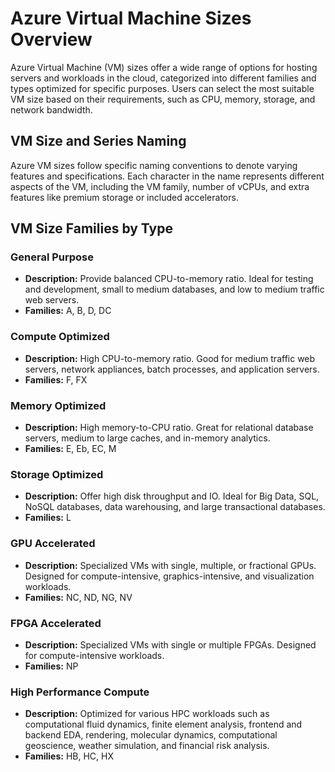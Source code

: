# Azure Virtual Machine Sizes Overview

Azure Virtual Machine (VM) sizes offer a wide range of options for hosting servers and workloads in the cloud, categorized into different families and types optimized for specific purposes. Users can select the most suitable VM size based on their requirements, such as CPU, memory, storage, and network bandwidth.

## VM Size and Series Naming

Azure VM sizes follow specific naming conventions to denote varying features and specifications. Each character in the name represents different aspects of the VM, including the VM family, number of vCPUs, and extra features like premium storage or included accelerators.

## VM Size Families by Type

### General Purpose

*   **Description:** Provide balanced CPU-to-memory ratio. Ideal for testing and development, small to medium databases, and low to medium traffic web servers.
*   **Families:** A, B, D, DC

### Compute Optimized

*   **Description:** High CPU-to-memory ratio. Good for medium traffic web servers, network appliances, batch processes, and application servers.
*   **Families:** F, FX

### Memory Optimized

*   **Description:** High memory-to-CPU ratio. Great for relational database servers, medium to large caches, and in-memory analytics.
*   **Families:** E, Eb, EC, M

### Storage Optimized

*   **Description:** Offer high disk throughput and IO. Ideal for Big Data, SQL, NoSQL databases, data warehousing, and large transactional databases.
*   **Families:** L

### GPU Accelerated

*   **Description:** Specialized VMs with single, multiple, or fractional GPUs. Designed for compute-intensive, graphics-intensive, and visualization workloads.
*   **Families:** NC, ND, NG, NV

### FPGA Accelerated

*   **Description:** Specialized VMs with single or multiple FPGAs. Designed for compute-intensive workloads.
*   **Families:** NP

### High Performance Compute

*   **Description:** Optimized for various HPC workloads such as computational fluid dynamics, finite element analysis, frontend and backend EDA, rendering, molecular dynamics, computational geoscience, weather simulation, and financial risk analysis.
*   **Families:** HB, HC, HX


